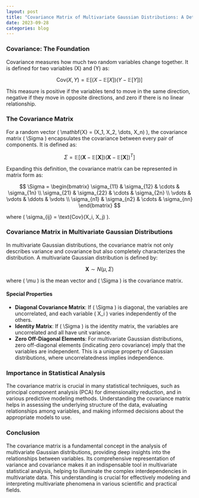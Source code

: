 ```yaml
---
layout: post
title: "Covariance Matrix of Multivariate Gaussian Distributions: A Detailed Exploration"
date: 2023-09-28
categories: blog
---
```


### Covariance: The Foundation

Covariance measures how much two random variables change together. It is defined for two variables \(X\) and \(Y\) as:

$$
\text{Cov}(X, Y) = \mathbb{E}[(X - \mathbb{E}[X])(Y - \mathbb{E}[Y])]
$$

This measure is positive if the variables tend to move in the same direction, negative if they move in opposite directions, and zero if there is no linear relationship.

### The Covariance Matrix

For a random vector \( \mathbf{X} = (X_1, X_2, \dots, X_n) \), the covariance matrix \( \Sigma \) encapsulates the covariance between every pair of components. It is defined as:

$$
\Sigma = \mathbb{E}[(\mathbf{X} - \mathbb{E}[\mathbf{X}])(\mathbf{X} - \mathbb{E}[\mathbf{X}])^T]
$$

Expanding this definition, the covariance matrix can be represented in matrix form as:

$$
\Sigma = \begin{bmatrix}
\sigma_{11} & \sigma_{12} & \cdots & \sigma_{1n} \\
\sigma_{21} & \sigma_{22} & \cdots & \sigma_{2n} \\
\vdots & \vdots & \ddots & \vdots \\
\sigma_{n1} & \sigma_{n2} & \cdots & \sigma_{nn}
\end{bmatrix}
$$

where \( \sigma_{ij} = \text{Cov}(X_i, X_j) \).

### Covariance Matrix in Multivariate Gaussian Distributions

In multivariate Gaussian distributions, the covariance matrix not only describes variance and covariance but also completely characterizes the distribution. A multivariate Gaussian distribution is defined by:

$$
\mathbf{X} \sim N(\mu, \Sigma)
$$

where \( \mu \) is the mean vector and \( \Sigma \) is the covariance matrix.

#### Special Properties

- **Diagonal Covariance Matrix**: If \( \Sigma \) is diagonal, the variables are uncorrelated, and each variable \( X_i \) varies independently of the others.
- **Identity Matrix**: If \( \Sigma \) is the identity matrix, the variables are uncorrelated and all have unit variance.
- **Zero Off-Diagonal Elements**: For multivariate Gaussian distributions, zero off-diagonal elements (indicating zero covariance) imply that the variables are independent. This is a unique property of Gaussian distributions, where uncorrelatedness implies independence.

### Importance in Statistical Analysis

The covariance matrix is crucial in many statistical techniques, such as principal component analysis (PCA) for dimensionality reduction, and in various predictive modeling methods. Understanding the covariance matrix helps in assessing the underlying structure of the data, evaluating relationships among variables, and making informed decisions about the appropriate models to use.

### Conclusion

The covariance matrix is a fundamental concept in the analysis of multivariate Gaussian distributions, providing deep insights into the relationships between variables. Its comprehensive representation of variance and covariance makes it an indispensable tool in multivariate statistical analysis, helping to illuminate the complex interdependencies in multivariate data. This understanding is crucial for effectively modeling and interpreting multivariate phenomena in various scientific and practical fields.
